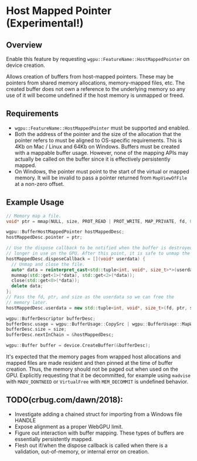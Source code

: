 # Host Mapped Pointer (Experimental!)

## Overview

Enable this feature by requesting `wgpu::FeatureName::HostMappedPointer` on device creation.

Allows creation of buffers from host-mapped pointers. These may be pointers from shared memory allocations, memory-mapped files, etc. The created buffer does not own a reference to the underlying memory so any use of it will become undefined if the host memory is unmapped or freed.

## Requirements
 - `wgpu::FeatureName::HostMappedPointer` must be supported and enabled.
 - Both the address of the pointer and the size of the allocation that the pointer refers to must be aligned to OS-specific requirements. This is 4Kb on Mac / Linux and 64Kb on Windows. Buffers must be created with a mappable buffer usage. However, none of the mapping APIs may actually be called on the buffer since it is effectively persistently mapped.
 - On Windows, the pointer must point to the start of the virtual or mapped memory. It will be invalid to pass a pointer returned from `MapViewOfFile` at a non-zero offset.

## Example Usage
```c++
// Memory map a file.
void* ptr = mmap(NULL, size, PROT_READ | PROT_WRITE, MAP_PRIVATE, fd, 0);

wgpu::BufferHostMappedPointer hostMappedDesc;
hostMappedDesc.pointer = ptr;

// Use the dispose callback to be notified when the buffer is destroyed and no
// longer in use on the GPU. After this point, it is safe to unmap the memory.
hostMappedDesc.disposeCallback = [](void* userdata) {
  // Unmap and close the file.
  auto* data = reinterpret_cast<std::tuple<int, void*, size_t>*>(userdata);
  munmap(std::get<1>(*data), std::get<2>(*data));
  close(std::get<0>(*data));
  delete data;
};
// Pass the fd, ptr, and size as the userdata so we can free the
// memory later.
hostMappedDesc.userdata = new std::tuple<int, void*, size_t>(fd, ptr, size);

wgpu::BufferDescriptor bufferDesc;
bufferDesc.usage = wgpu::BufferUsage::CopySrc | wgpu::BufferUsage::MapWrite;
bufferDesc.size = size;
bufferDesc.nextInChain = &hostMappedDesc;

wgpu::Buffer buffer = device.CreateBuffer(&bufferDesc);
```

It's expected that the memory pages from wrapped host allocations and mapped files are made resident and then pinned at the time of buffer creation. Thus, the memory should not be paged out when used on the GPU. Explicitly requesting that it be decommitted, for example using `madvise` with `MADV_DONTNEED` or `VirtualFree` with `MEM_DECOMMIT` is undefined behavior.

## TODO(crbug.com/dawn/2018):
 - Investigate adding a chained struct for importing from a Windows file HANDLE
 - Expose alignment as a proper WebGPU limit.
 - Figure out interaction with buffer mapping. These types of buffers are essentially persistently mapped.
 - Flesh out if/when the dispose callback is called when there is a validation, out-of-memory, or internal error on creation.
